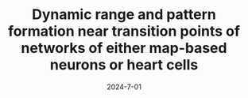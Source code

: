 ---
title: "Dynamic range and pattern formation near transition points of networks of either map-based neurons or heart cells"
collection: publications
date: 2024-7-01
year: 2024
venue: '33rd Annual Computational Neuroscience Meeting: CNS*2024'
paperurl: 'https://dx.doi.org/\url{https://sched.co/1e7wa}'
citation: ' M. B. (2024): <i>Dynamic range and pattern formation near transition points of networks of either map-based neurons or heart cells.</i> <b>33rd Annual Computational Neuroscience Meeting: CNS*2024 </b>.'
pubtype:  proceedings
---